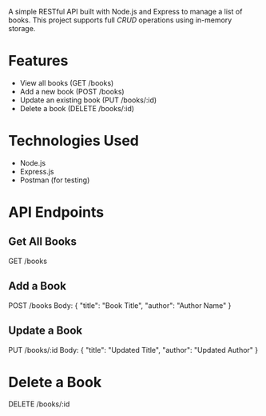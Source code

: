 A simple RESTful API built with Node.js and Express to manage a list of books. This project supports full *CRUD* operations using in-memory storage.

# Features

- View all books (GET /books)
- Add a new book (POST /books)
- Update an existing book (PUT /books/:id)
- Delete a book (DELETE /books/:id)

# Technologies Used

- Node.js
- Express.js
- Postman (for testing)

# API Endpoints

## Get All Books

GET /books

## Add a Book

POST /books
Body:
{
  "title": "Book Title",
  "author": "Author Name"
}

## Update a Book

PUT /books/:id
Body:
{
  "title": "Updated Title",
  "author": "Updated Author"
}

# Delete a Book

DELETE /books/:id
